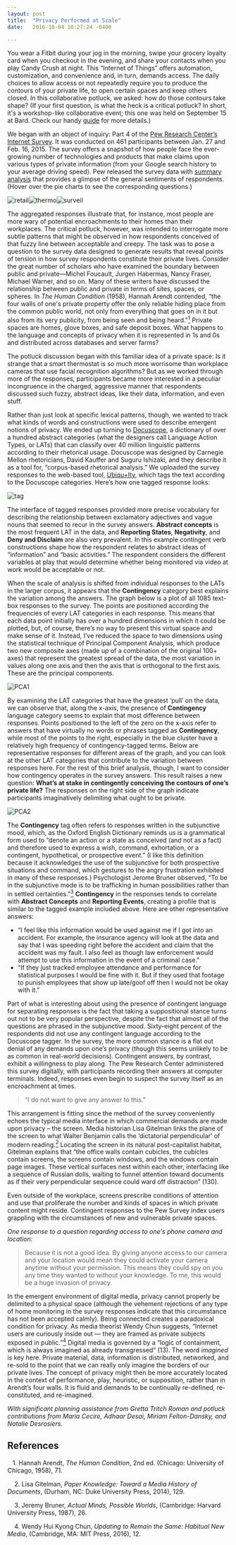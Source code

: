 ```yaml
---
layout: post
title:  "Privacy Performed at Scale"
date:   2016-10-04 10:27:24 -0400

---
```

You wear a Fitbit during your jog in the morning, swipe your grocery loyalty card when you checkout in the evening, and share your contacts when you play Candy Crush at night. This “Internet of Things” offers automation, customization, and convenience and, in turn, demands access. The daily choices to allow access or not repeatedly require you to produce the contours of your private life, to open certain spaces and keep others closed. In this collaborative potluck, we asked: how do those contours take shape? (If your first question, is what the heck is a critical potluck? In short, it's a workshop-like collaborative event; this one was held on September 15 at Bard. Check our handy [guide]({{site.baseurl}}/criticalPotluck.html) for more details.) 

We began with an object of inquiry: Part 4 of the [Pew Research Center’s Internet Survey](http://www.pewinternet.org/datasets/jan-27-feb-16-2015-privacy-panel-4/). It was conducted on 461 participants between Jan. 27 and Feb. 16, 2015. The survey offers a snapshot of how people face the ever-growing number of technologies and products that make claims upon various types of private information (from your Google search history to your average driving speed). Pew released the survey data with [summary analysis](http://www.pewinternet.org/2016/01/14/privacy-and-information-sharing/) that provides a glimpse of the general sentiments of respondents. (Hover over the pie charts to see the corresponding questions.)

![retail]({{site.baseurl}}/assets/retLoyPie.png "A grocery store has offered you a free loyalty card that will save you money on your purchases. In exchange the store will keep track of your shopping habits and sell this data to third parties. Would this scenario be acceptable to you, or not? ")![thermo]({{site.baseurl}}/assets/smartThermoPie2.png "A new technology company has created an inexpensive thermostat sensor for your house that would learn about your temperature zone and movements around the house and potentially save you on your energy bill. It is programmable remotely in return for sharing data about some of the basic activities that take place in your house like when people are there and when they move from room to room. Would this be acceptable or not?")![surveil]({{site.baseurl}}/assets/surCamPie.png  "Several co-workers of yours have recently had personal belongings stolen from your workplace, and the company is planning to instal high-resolution security cameras that use facial recognition technology to help identify the thieves and make the workplace more secure. The footage would stay on file as long as the company wishes to retain it, and could be used to track various measures of employee attendance and performance. Would this be acceptable to you or not? ")

The aggregated responses illustrate that, for instance, most people are more wary of potential encroachments to their homes than their workplaces. The critical potluck, however, was intended to interrogate more subtle patterns that might be observed in how respondents conceived of that fuzzy line between acceptable and creepy. The task was to pose a question to the survey data designed to generate results that reveal points of tension in how survey respondents constitute their private lives.  Consider the great number of scholars who have examined the boundary between public and private—Michel Foucault, Jurgen Habermas, Nancy Fraser, Michael Warner, and so on. Many of these writers have discussed the relationship between public and private in terms of sites, spaces, or spheres. In *The Human Condition* (1958), Hannah Arendt contended, “the four walls of one's private property offer the only reliable hiding place from the common public world, not only from everything that goes on in it but also from its very publicity, from being seen and being heard."[<sup>1</sup>](#fn0)<a href='#fn0'></a> Private spaces are homes, glove boxes, and safe deposit boxes. What happens to the language and concepts of privacy when it is represented in 1s and 0s and distributed across databases and server farms? 


The potluck discussion began with this familiar idea of a private space: Is it strange that a smart thermostat is so much more worrisome than workplace cameras that use facial recognition algorithms? But as we worked through more of the responses, participants became more interested in a peculiar incongruence in the  charged, aggressive manner that respondents discussed such fuzzy, abstract ideas, like their data, information, and even stuff. 

Rather than just look at specific lexical patterns, though, we wanted to track what kinds of words and constructions were used to describe emergent notions of privacy. We ended up turning to [Docuscope](http://www.cmu.edu/dietrich/english/research/docuscope.html), a dictionary of over a hundred abstract categories (what the designers call Language Action Types, or LATs) that can classify over 40 million linguistic patterns according to their rhetorical usage. Docuscope was designed by Carnegie Mellon rhetoricians, David Kauffer and Suguru Ishizaki, and they describe it as a tool for, “corpus-based rhetorical analysis.” We uploaded the survey responses to the web-based tool, [Ubiqu+Ity](http://vep.cs.wisc.edu/ubiq/), which tags the text according to the Docuscope categories. Here’s how one tagged response looks: 

![tag]({{site.baseurl}}/assets/docu_tag.png)

The interface of tagged responses provided more precise vocabulary for describing the relationship between exclamatory adjectives and vague nouns that seemed to recur in the survey answers. **Abstract concepts** is the most frequent LAT in the data, and **Reporting States**, **Negativity**, and **Deny and Disclaim** are also very prevalent. In this example contingent verb constructions shape how the respondent relates to abstract ideas of “information” and “basic activities.”  The respondent considers the different variables at play that would determine whether being monitored via video at work would be acceptable or not. 

When the scale of analysis is shifted from individual responses to the LATs in the larger corpus, it appears that the **Contingency** category best explains the variation among the answers. The graph below is a plot of all 1085 text-box responses to the survey. The points are positioned according the frequencies of every LAT categories in each response. This means that each data point initially has over a hundred dimensions in which it could be plotted, but, of course, there’s no way to present this virtual space and make sense of it. Instead, I’ve reduced the space to two dimensions using the statistical technique of Principal Component Analysis, which produce two new composite axes (made up of a combination of the original 100+ axes) that represent the greatest spread of the data, the most variation in values along one axis and then the axis that is orthogonal to the first axis. These are the principal components. 
 
![PCA1]({{site.baseurl}}/assets/privacySurvey_pca2.png)

By examining the LAT categories that have the greatest ‘pull’ on the data, we can observe that, along the x-axis, the presence of **Contingency** language category seems to explain that most difference between responses. Points positioned to the left of the zero on the x-axis refer to answers that have virtually no words or phrases tagged as **Contingency**, while most of the points to the right, especially in the blue cluster have a relatively high frequency of contingency-tagged terms. Below are representative responses for different areas of the graph, and you can look at the other LAT categories that contribute to the variation between responses here. For the rest of this brief analysis, though, I want to consider how contingency operates in the survey answers. This result raises a new question: **What’s at stake in contingently conceiving the contours of one’s private life?** The responses on the right side of the graph indicate participants imaginatively delimiting what ought to be private. 

![PCA2]({{site.baseurl}}/assets/pca-quote.png)

The **Contingency** tag often refers to responses written in the subjunctive mood, which, as the Oxford English Dictionary reminds us is a grammatical form used to “denote an action or a state as conceived (and not as a fact) and therefore used to express a wish, command, exhortation, or a contingent, hypothetical, or prospective event.” (I like this definition because it acknowledges the use of the subjunctive for both prospective situations and command, which gestures to the angry frustration exhibited in many of these responses.) Psychologist Jerome Bruner observed, “To be in the subjunctive mode is to be trafficking in human possibilities rather than in settled certainties.”[<sup>3</sup>](#fn2)<a href='#fn2'></a> **Contingency** in the responses tends to correlate with **Abstract Concepts** and **Reporting Events**, creating a profile that is similar to the tagged example included above. Here are other representative answers:

- “I feel like this information would be used against me if I got into an accident. For example, the insurance agency will look at the data and say that I was speeding right before the accident and claim that the accident was my fault. I also feel as though law enforcement would attempt to use this information in the event of a criminal case."
- “If they just tracked employee attendance and performance for statistical purposes I would be fine with it. But if they used that footage to punish employees that show up late/goof off then I would not be okay with it.”

Part of what is interesting about using the presence of contingent language for separating responses is the fact that taking a suppositional stance turns out not to be very popular perspective, despite the fact that almost all of the questions are phrased in the subjunctive mood. Sixty-eight percent of the respondents did not use any contingent language according to the Docuscope tagger. In the survey, the more common stance is a flat out denial of any demands upon one’s privacy (though this seems unlikely to be as common in real-world decisions). Contingent answers, by contrast, exhibit a willingness to play along. The Pew Research Center administered this survey digitally, with participants recording their answers at computer terminals. Indeed, responses even begin to suspect the survey itself as an encroachment at times. 

>“I do not want to give any answer to this.” 

This arrangement is fitting since the method of the survey conveniently echoes the typical media interface in which commercial demands are made upon privacy – the screen. Media historian Lisa Gitelman links the plane of the screen to what Walter Benjamin calls the ‘dictatorial perpendicular’ of modern reading.[<sup>2</sup>](#fn1)<a href='#fn1'></a> Locating the screen in its natural post-capitalist habitat, Gitelman explains that “the office walls contain cubicles, the cubicles contain screens, the screens contain windows, and the windows contain page images. These vertical surfaces nest within each other, interfacing like a sequence of Russian dolls, waiting to funnel attention toward documents as if their very perpendicular sequence could ward off distraction” (130). 

Even outside of the workplace, screens prescribe conditions of attention and use that proliferate the number and kinds of spaces in which private content might reside. Contingent responses to the Pew Survey index users grappling with the circumstances of new and vulnerable private spaces. 

*One response to a question regarding access to one's phone camera and location:*

> Because it is not a good idea. By giving anyone access to our camera and your location would mean they could activate your camera anytime without your permission. This means they could spy on you any time they wanted to without your knowledge. To me, this would be a huge invasion of privacy.

In the emergent environment of digital media, privacy cannot properly be delimited to a physical space (although the vehement rejections of any type of home monitoring in the survey responses indicate that this circumstance has not been accepted calmly). Being connected creates a paradoxical condition for privacy. As media theorist Wendy Chun suggests, “Internet users are curiously inside out — they are framed as private subjects exposed in public.”[<sup>4</sup>](#fn3)<a href='#fn3'></a> Digital media is governed by a “logic of containment, which is always imagined as already transgressed” (13). The word *imagined* is key here. Private material, data, information is distributed, networked, and re-sold to the point that we can really only imagine the borders of our private lives. The concept of privacy might then be more accurately located in the context of performance, play, heuristic, or supposition, rather than in Arendt’s four walls. It is fluid and demands to be continually re-defined, re-constituted, and re-imagined. 

*With significant planning assistance from Gretta Tritch Roman and potluck contributions from Maria Cecire, Adhaar Desai, Miriam Felton-Dansky, and Natalie Desrosiers.*

## References

<a id='fn0'></a> 
&nbsp; &nbsp;1. Hannah Arendt, *The Human Condition*, 2nd ed. (Chicago: University of Chicago, 1958), 71.  

<a id='fn1'></a> 
&nbsp; &nbsp; 2. Lisa Gitelman, *Paper Knowledge: Toward a Media History of Documents*, (Durham, NC: Duke University Press, 2014), 129.

<a id='fn2'></a> 
&nbsp; &nbsp; 3. Jeremy Bruner, *Actual Minds, Possible Worlds*, (Cambridge: Harvard University Press, 1987), 26.

<a id='fn3'></a> 
&nbsp; &nbsp; 4. Wendy Hui Kyong Chun, *Updating to Remain the Same: Habitual New Media*, (Cambridge, MA: MIT Press, 2016), 12.

<table style="border-style: hidden; border-collapse: collapse;">

